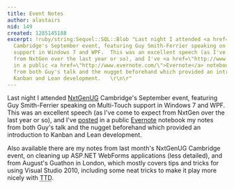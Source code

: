 ```yaml
---
title: Event Notes
author: alastairs
nid: 149
created: 1285145188
excerpt: !ruby/string:Sequel::SQL::Blob "Last night I attended <a href=\"http://www.nxtgenug.net/\">NxtGenUG</a>
  Cambridge's September event, featuring Guy Smith-Ferrier speaking on Multi-Touch
  support in Windows 7 and WPF.  This was an excellent speech (as I've come to expect
  from NxtGen over the last year or so), and I've <a href=\"http://www.evernote.com/pub/alastairsmith/publicnotebook\">posted</a>
  in a public <a href=\"http://www.evernote.com/\">Evernote</a> notebook my notes
  from both Guy's talk and the nugget beforehand which provided an introduction to
  Kanban and Lean development.   \r\n\r"
---
```

Last night I attended <a href="http://www.nxtgenug.net/">NxtGenUG</a> Cambridge's September event, featuring Guy Smith-Ferrier speaking on Multi-Touch support in Windows 7 and WPF.  This was an excellent speech (as I've come to expect from NxtGen over the last year or so), and I've <a href="http://www.evernote.com/pub/alastairsmith/publicnotebook">posted</a> in a public <a href="http://www.evernote.com/">Evernote</a> notebook my notes from both Guy's talk and the nugget beforehand which provided an introduction to Kanban and Lean development.   

Also available there are my notes from last month's NxtGenUG Cambridge event, on cleaning up ASP.NET WebForms applications (less detailed), and from August's Guathon in London, which mostly covers tips and tricks for using Visual Studio 2010, including some neat tricks to make it play more nicely with <abbr title="Test-Driven Development">TTD</abbr>.  
